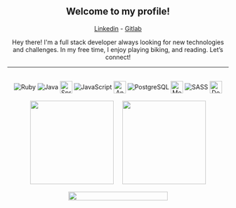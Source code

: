 <div align="center">
  
  ## Welcome to my profile!
  
  <a href="https://www.linkedin.com/in/thealexcesar" target="_blank">Linkedin</a> -
  <a href="https://gitlab.com/thealexcesar" target="_blank">Gitlab</a>
  
  Hey there! I'm a full stack developer always looking for new technologies and challenges. In my free time, I enjoy playing biking, and reading. Let’s connect!
  ___
  
  <div style="display: inline_block"><br>
    <img align="center" alt="Ruby" src="https://img.shields.io/badge/Ruby-9b111e?style=for-the-badge&logo=ruby&logoColor=white">
    <img align="center" alt="Java" src="https://img.shields.io/badge/Java-f89820?style=for-the-badge&logo=java&logoColor=f89820fff">
    <img align="center" alt="Spring Boot" height="28" src="https://img.shields.io/badge/spring-boot?style=flat-square&logo=spring-boot">
    <img align="center" alt="JavaScript" src="https://img.shields.io/badge/JavaScript-F7DF1E?style=for-the-badge&logo=javascript&logoColor=black">
    <img align="center" alt="Angular" height="28" src="https://img.shields.io/badge/angular-red">
    <img align="center" alt="PostgreSQL" src="https://img.shields.io/badge/PostgreSQL-336791?style=for-the-badge&logo=postgresql&logoColor=fff">
    <img align="center" alt="MongoDB" height="28" src="https://img.shields.io/badge/mongo-db">
    <img align="center" alt="SASS" src="https://img.shields.io/badge/Sass-CC6699?style=for-the-badge&logo=sass&logoColor=white">
    <img align="center" alt="Docker" height="28" src="https://img.shields.io/badge/Docker-F1502F?style=flat-square&logo=docker&color=384d54">
  </div>

  <br>

  <div style="display: flex; justify-content: center; align-items: center; gap: 20px;">
    <img src="https://github-readme-stats.vercel.app/api/top-langs/?username=thealexcesar&layout=compact&langs_count=14&theme=tokyonight" height="190px"/>
    <img src="https://github-readme-stats.vercel.app/api?username=thealexcesar&show_icons=true&theme=dark" height="190px"/>
  </div>

  <br>

  <div style="display: flex; justify-content: center; align-items: center; gap: 10px;">
    <img src="https://github-profile-trophy.vercel.app/?username=thealexcesar&column=9&margin-w=4&margin-h=4" width="67%" />
  </div>

</div>
